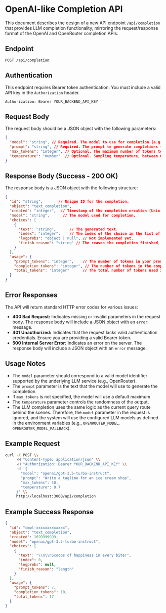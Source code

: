 # OpenAI-like Completion API

This document describes the design of a new API endpoint `/api/completion` that provides LLM completion functionality, mirroring the request/response format of the OpenAI and OpenRouter completion APIs.

## Endpoint

`POST /api/completion`

## Authentication

This endpoint requires Bearer token authentication. You must include a valid API key in the `Authorization` header.

```
Authorization: Bearer YOUR_BACKEND_API_KEY
```

## Request Body

The request body should be a JSON object with the following parameters:

```json
{
  "model": "string", // Required. The model to use for completion (e.g., "openai/gpt-3.5-turbo-instruct", "google/gemini-pro"). This parameter is currently ignored; the system uses the configured LLM models.
  "prompt": "string", // Required. The prompt to generate completions for.
  "max_tokens": "integer", // Optional. The maximum number of tokens to generate.
  "temperature": "number"  // Optional. Sampling temperature, between 0 and 2. Higher values like 0.8 will make the output more random, while lower values like 0.2 will make it more focused and deterministic.
}
```

## Response Body (Success - 200 OK)

The response body is a JSON object with the following structure:

```json
{
  "id": "string",       // Unique ID for the completion.
  "object": "text_completion",
  "created": "integer",  // Timestamp of the completion creation (Unix timestamp).
  "model": "string",      // The model used for completion.
  "choices": [
    {
      "text": "string",      // The generated text.
      "index": "integer",    // The index of the choice in the list of choices.
      "logprobs": "object | null", // Not implemented yet.
      "finish_reason": "string" // The reason the completion finished, e.g., "stop" if the API hit a stop sequence, "length" if `max_tokens` was reached.
    }
  ],
  "usage": {
    "prompt_tokens": "integer",    // The number of tokens in your prompt.
    "completion_tokens": "integer", // The number of tokens in the completion.
    "total_tokens": "integer"      // The total number of tokens used in the request (prompt + completion).
  }
}
```

## Error Responses

The API will return standard HTTP error codes for various issues:

*   **400 Bad Request:**  Indicates missing or invalid parameters in the request body. The response body will include a JSON object with an `error` message.
*   **401 Unauthorized:**  Indicates that the request lacks valid authentication credentials. Ensure you are providing a valid Bearer token.
*   **500 Internal Server Error:**  Indicates an error on the server. The response body will include a JSON object with an `error` message.

## Usage Notes

- The `model` parameter should correspond to a valid model identifier supported by the underlying LLM service (e.g., OpenRouter).
- The `prompt` parameter is the text that the model will use to generate the completion.
- If `max_tokens` is not specified, the model will use a default maximum.
- The `temperature` parameter controls the randomness of the output.
- The LLM completion uses the same logic as the current query route behind the scenes. Therefore, the `model` parameter in the request is ignored, and the system will use the configured LLM models as defined in the environment variables (e.g., `OPENROUTER_MODEL`, `OPENROUTER_MODEL_FALLBACK`).

## Example Request

```bash
curl -X POST \\
     -H "Content-Type: application/json" \\
     -H "Authorization: Bearer YOUR_BACKEND_API_KEY" \\
     -d '{
       "model": "openai/gpt-3.5-turbo-instruct",
       "prompt": "Write a tagline for an ice cream shop",
       "max_tokens": 50,
       "temperature": 0.7
     }' \\
     http://localhost:3000/api/completion
```

## Example Success Response

```json
{
  "id": "cmpl-xxxxxxxxxxxxx",
  "object": "text_completion",
  "created": 1699999999,
  "model": "openai/gpt-3.5-turbo-instruct",
  "choices": [
    {
      "text": "\\n\\nScoops of happiness in every bite!",
      "index": 0,
      "logprobs": null,
      "finish_reason": "length"
    }
  ],
  "usage": {
    "prompt_tokens": 7,
    "completion_tokens": 10,
    "total_tokens": 17
  }
}
